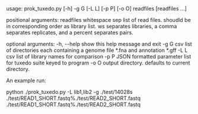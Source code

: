 usage: prok_tuxedo.py [-h] -g G [-L L] [-p P] [-o O] readfiles [readfiles ...]

positional arguments:
  readfiles   whitespace sep list of read files. shoudld be in corresponding
              order as library list. ws separates libraries, a comma separates
              replicates, and a percent separates pairs.

optional arguments:
  -h, --help  show this help message and exit
  -g G        csv list of directories each containing a genome file *.fna and
              annotation *.gff
  -L L        csv list of library names for comparison
  -p P        JSON formatted parameter list for tuxedo suite keyed to program
  -o O        output directory. defaults to current directory.


An example run:

python ./prok_tuxedo.py -L lib1,lib2 -g ./test/14028s ./test/READ1_SHORT.fastq%./test/READ2_SHORT.fastq ./test/READ1_SHORT.fastq%./test/READ2_SHORT.fastq

